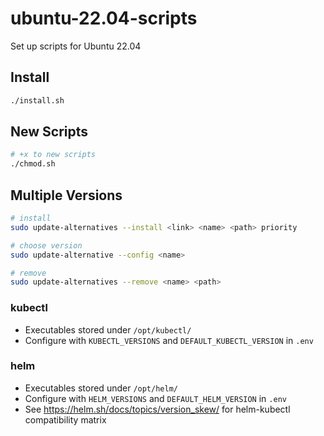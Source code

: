 # ubuntu-22.04-scripts
Set up scripts for Ubuntu 22.04

## Install

```bash
./install.sh
```

## New Scripts

```bash
# +x to new scripts
./chmod.sh
```

## Multiple Versions

```bash
# install
sudo update-alternatives --install <link> <name> <path> priority

# choose version
sudo update-alternative --config <name>

# remove
sudo update-alternatives --remove <name> <path>
```

### kubectl

- Executables stored under `/opt/kubectl/`
- Configure with `KUBECTL_VERSIONS` and `DEFAULT_KUBECTL_VERSION` in `.env`

### helm

- Executables stored under `/opt/helm/`
- Configure with `HELM_VERSIONS` and `DEFAULT_HELM_VERSION` in `.env`
- See https://helm.sh/docs/topics/version_skew/ for helm-kubectl compatibility matrix
